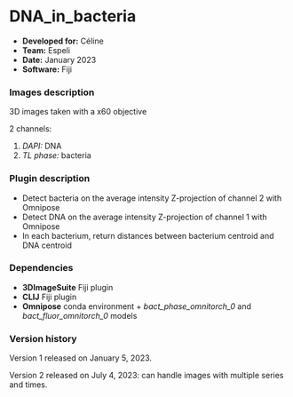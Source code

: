 # DNA_in_bacteria

* **Developed for:** Céline
* **Team:** Espeli
* **Date:** January 2023
* **Software:** Fiji


### Images description

3D images taken with a x60 objective

2 channels:
  1. *DAPI:* DNA
  2. *TL phase:* bacteria

### Plugin description

* Detect bacteria on the average intensity Z-projection of channel 2 with Omnipose
* Detect DNA on the average intensity Z-projection of channel 1 with Omnipose
* In each bacterium, return distances between bacterium centroid and DNA centroid


### Dependencies

* **3DImageSuite** Fiji plugin
* **CLIJ** Fiji plugin
* **Omnipose** conda environment + *bact_phase_omnitorch_0* and *bact_fluor_omnitorch_0* models

### Version history

Version 1 released on January 5, 2023.

Version 2 released on July 4, 2023: can handle images with multiple series and times.

